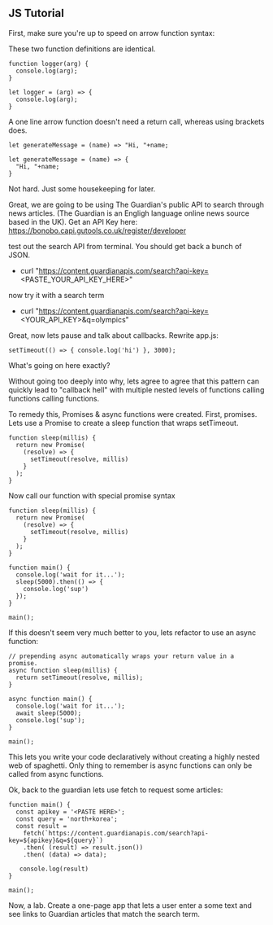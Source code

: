 ## JS Tutorial

First, make sure you're up to speed on arrow function syntax:

These two function definitions are identical.
```
function logger(arg) {
  console.log(arg);
}

let logger = (arg) => {
  console.log(arg);
}
```

A one line arrow function doesn't need a return call, whereas using brackets does.

```
let generateMessage = (name) => "Hi, "+name;

let generateMessage = (name) => {
  "Hi, "+name;
}
```

Not hard.  Just some housekeeping for later.

Great, we are going to be using The Guardian's public API to search through news articles.  (The Guardian is an Engligh language online news source based in the UK).  Get an API Key here: https://bonobo.capi.gutools.co.uk/register/developer

test out the search API from terminal.  You should get  back a bunch of JSON.
- curl "https://content.guardianapis.com/search?api-key=<PASTE_YOUR_API_KEY_HERE>"

now try it with a search term
- curl "https://content.guardianapis.com/search?api-key=<YOUR_API_KEY>&q=olympics"

Great, now lets pause and talk about callbacks.  Rewrite app.js:
```
setTimeout(() => { console.log('hi') }, 3000);
```

What's going on here exactly?  <PAUSE FOR DISCUSSION>

Without going too deeply into why, lets agree to agree that this pattern can quickly lead to "callback hell" with multiple nested levels of functions calling functions calling functions.

To remedy this, Promises & async functions were created.  First, promises.  Lets use a Promise to create a sleep function that wraps setTimeout.

```
function sleep(millis) {
  return new Promise(
    (resolve) => {
      setTimeout(resolve, millis)
    }
  );
}
```

Now call our function with special promise syntax

```
function sleep(millis) {
  return new Promise(
    (resolve) => {
      setTimeout(resolve, millis)
    }
  );
}

function main() {
  console.log('wait for it...');
  sleep(5000).then(() => {
    console.log('sup')
  });
}

main();
```

If this doesn't seem very much better to you, lets refactor to use an async function:

```
// prepending async automatically wraps your return value in a promise.
async function sleep(millis) {
  return setTimeout(resolve, millis);
}

async function main() {
  console.log('wait for it...');
  await sleep(5000);
  console.log('sup');
}

main();
```

This lets you write your code declaratively without creating a highly nested web of spaghetti.  Only thing to remember is async functions can only be called from async functions.  


Ok, back to the guardian lets use fetch to request some articles:
```
function main() {
  const apikey = '<PASTE HERE>';
  const query = 'north+korea';
  const result =
    fetch(`https://content.guardianapis.com/search?api-key=${apikey}&q=${query}`)
    .then( (result) => result.json())
    .then( (data) => data);

   console.log(result)
}

main();
```

Now, a lab.  Create a one-page app that lets a user enter a some text and see links to Guardian articles that match the search term.
